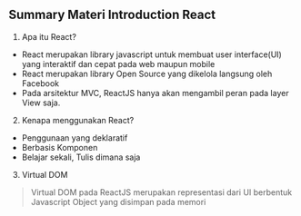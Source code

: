 ## Summary Materi Introduction React

1. Apa itu React?
- React merupakan library javascript untuk membuat user interface(UI) yang interaktif dan cepat pada web maupun mobile
- React merupakan library Open Source yang dikelola langsung oleh Facebook
- Pada arsitektur MVC, ReactJS hanya akan mengambil peran pada layer View saja. 

2. Kenapa menggunakan React?
- Penggunaan yang deklaratif
- Berbasis Komponen
- Belajar sekali, Tulis dimana saja

3. Virtual DOM
> Virtual DOM pada ReactJS merupakan representasi 
> dari UI berbentuk Javascript Object yang disimpan
> pada memori

